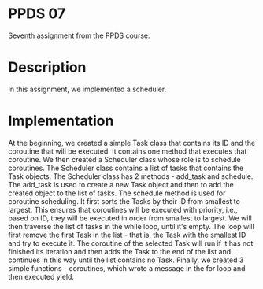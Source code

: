 # PPDS 07
Seventh assignment from the PPDS course.

# Description
In this assignment, we implemented a scheduler.

# Implementation
At the beginning, we created a simple Task class that contains its ID and the coroutine that will be executed. It contains one method that
executes that coroutine. We then created a Scheduler class whose role is to schedule coroutines. The Scheduler class contains a list of tasks that
contains the Task objects. The Scheduler class has 2 methods - add_task and schedule. 
The add_task is used to create a new Task object and then to add
the created object to the list of tasks. 
The schedule method is used for coroutine scheduling. It first sorts the Tasks by their ID from smallest to largest. This ensures that
coroutines will be executed with priority, i.e., based on ID, they will be executed in order from smallest to largest. We will then traverse the list of tasks in the while loop,
until it's empty. The loop will first remove the first Task in the list - that is, the Task with the smallest ID and try to execute it. The coroutine of the selected Task will run if it has not finished its iteration
and then adds the Task to the end of the list and continues in this way until the list contains no Task. Finally, we created 3 simple functions - coroutines,
which wrote a message in the for loop and then executed yield.


